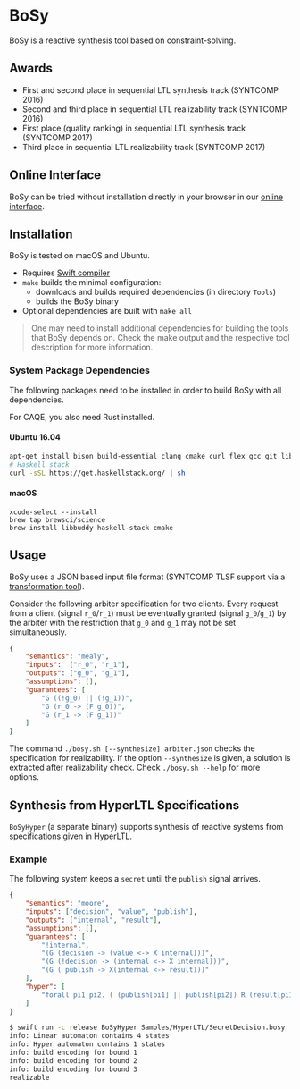 # BoSy

BoSy is a reactive synthesis tool based on constraint-solving.


## Awards

* First and second place in sequential LTL synthesis track (SYNTCOMP 2016)
* Second and third place in sequential LTL realizability track (SYNTCOMP 2016)
* First place (quality ranking) in sequential LTL synthesis track (SYNTCOMP 2017)
* Third place in sequential LTL realizability track (SYNTCOMP 2017)

## Online Interface

BoSy can be tried without installation directly in your browser in our [online interface](https://www.react.uni-saarland.de/tools/online/BoSy/).

## Installation

BoSy is tested on macOS and Ubuntu.

* Requires [Swift compiler](https://swift.org/download)
* `make` builds the minimal configuration:
	*  downloads and builds required dependencies (in directory `Tools`)
	*  builds the BoSy binary
* Optional dependencies are built with `make all`

> One may need to install additional dependencies for building the tools that BoSy depends on. Check the make output and the respective tool description for more information.

### System Package Dependencies

The following packages need to be installed in order to build BoSy with all dependencies.

For CAQE, you also need Rust installed.

#### Ubuntu 16.04

```bash
apt-get install bison build-essential clang cmake curl flex gcc git libantlr3c-dev libbdd-dev libboost-program-options-dev libicu-dev libreadline-dev mercurial unzip vim-common wget zlib1g-dev libsqlite3-dev
# Haskell stack
curl -sSL https://get.haskellstack.org/ | sh
```

#### macOS

```
xcode-select --install
brew tap brewsci/science
brew install libbuddy haskell-stack cmake
```


## Usage

BoSy uses a JSON based input file format (SYNTCOMP TLSF support via a [transformation tool](https://github.com/reactive-systems/syfco)).

Consider the following arbiter specification for two clients.
Every request from a client (signal `r_0`/`r_1`) must be eventually granted (signal `g_0`/`g_1`) by the arbiter with the restriction that `g_0` and `g_1` may not be set simultaneously.

```json
{
	"semantics": "mealy",
	"inputs":  ["r_0", "r_1"],
	"outputs": ["g_0", "g_1"],
	"assumptions": [],
	"guarantees": [
		"G ((!g_0) || (!g_1))",
		"G (r_0 -> (F g_0))",
		"G (r_1 -> (F g_1))"
	]
}
```

The command `./bosy.sh [--synthesize] arbiter.json` checks the specification for realizability.
If the option `--synthesize` is given, a solution is extracted after realizability check.
Check `./bosy.sh --help` for more options.


## Synthesis from HyperLTL Specifications

`BoSyHyper` (a separate binary) supports synthesis of reactive systems from specifications given in HyperLTL.


### Example

The following system keeps a `secret` until the `publish` signal arrives.

```json
{
    "semantics": "moore",
    "inputs": ["decision", "value", "publish"],
    "outputs": ["internal", "result"],
    "assumptions": [],
    "guarantees": [
        "!internal",
        "(G (decision -> (value <-> X internal)))",
        "(G (!decision -> (internal <-> X internal)))",
        "(G ( publish -> X(internal <-> result)))"
    ],
    "hyper": [
        "forall pi1 pi2. ( (publish[pi1] || publish[pi2]) R (result[pi1] <-> result[pi2]) )"
    ]
}
```

```bash
$ swift run -c release BoSyHyper Samples/HyperLTL/SecretDecision.bosy
info: Linear automaton contains 4 states
info: Hyper automaton contains 1 states
info: build encoding for bound 1
info: build encoding for bound 2
info: build encoding for bound 3
realizable
```

